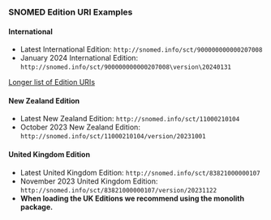 ### SNOMED Edition URI Examples

#### International
- Latest International Edition: `http://snomed.info/sct/900000000000207008`
- January 2024 International Edition: `http://snomed.info/sct/900000000000207008\version\20240131`

[Longer list of Edition URIs](https://confluence.ihtsdotools.org/display/DOCEXTPG/4.4.2+Edition+URI+Examples)

#### New Zealand Edition
- Latest New Zealand Edition: `http://snomed.info/sct/11000210104`
- October 2023 New Zealand Edition: `http://snomed.info/sct/11000210104/version/20231001`

#### United Kingdom Edition
- Latest United Kingdom Edition: `http://snomed.info/sct/83821000000107`
- November 2023 United Kingdom Edition: `http://snomed.info/sct/83821000000107/version/20231122`
- **When loading the UK Editions we recommend using the monolith package.**
